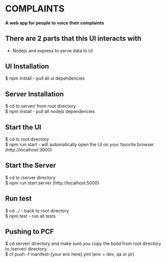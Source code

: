 # COMPLAINTS
<h4>A web app for people to voice their complaints<br />

## There are 2 parts that this UI interacts with
- Nodejs and express to serve data to UI

## UI Installation
$ npm install - pull all ui dependencies <br />

## Server Installation
$ cd to server/ from root directory<br />
$ npm install - pull all nodejs dependencies <br />

## Start the UI
$ cd to root directory<br />
$ npm run start - will automatically open the UI on your favorite browser (http://localhost:3000)<br />

## Start the Server
$ cd to /server directory<br />
$ npm run start:server (http://localhost:5000)<br />

## Run test
$ cd ../ - back to root directory<br />
$ npm test - run all tests<br />

## Pushing to PCF
$ cd server/ directory and make sure you copy the build from root directory to /server/ directory<br />
$ cf push -f manifest-[your env here].yml (env = dev, qa or pr)<br />
